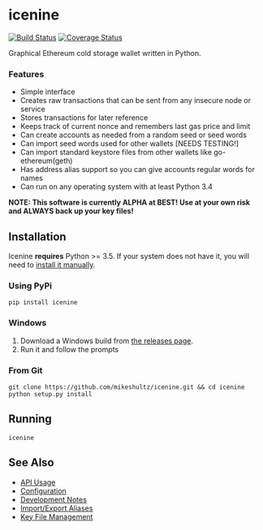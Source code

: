 # icenine
[![Build Status](https://travis-ci.org/mikeshultz/icenine.svg?branch=master)](https://travis-ci.org/mikeshultz/icenine) [![Coverage Status](https://coveralls.io/repos/github/mikeshultz/icenine/badge.svg?branch=master)](https://coveralls.io/github/mikeshultz/icenine?branch=master)

Graphical Ethereum cold storage wallet written in Python.

### Features

- Simple interface
- Creates raw transactions that can be sent from any insecure node or service
- Stores transactions for later reference
- Keeps track of current nonce and remembers last gas price and limit
- Can create accounts as needed from a random seed or seed words
- Can import seed words used for other wallets [NEEDS TESTING!]
- Can import standard keystore files from other wallets like go-ethereum(geth)
- Has address alias support so you can give accounts regular words for names
- Can run on any operating system with at least Python 3.4

**NOTE: This software is currently ALPHA at BEST!  Use at your own risk and 
ALWAYS back up your key files!**

## Installation

Icenine **requires** Python >= 3.5.  If your system does not have it, you will
need to [install it manually](https://www.python.org/downloads/).

### Using PyPi

    pip install icenine

### Windows

1) Download a Windows build from [the releases page](https://github.com/mikeshultz/icenine/releases).
2) Run it and follow the prompts

### From Git

    git clone https://github.com/mikeshultz/icenine.git && cd icenine
    python setup.py install

## Running

    icenine

## See Also

- [API Usage](docs/api.md)
- [Configuration](docs/config.md)
- [Development Notes](docs/development.md)
- [Import/Export Aliases](docs/aliases.md)
- [Key File Management](docs/keys.md)